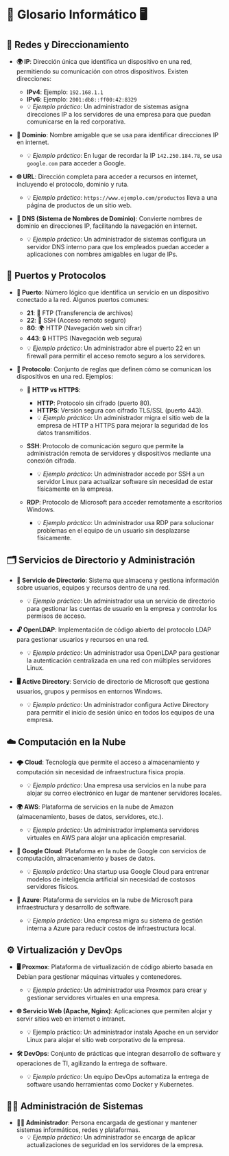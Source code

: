 # 📜 Glosario Informático 🖥️

## 📌 Redes y Direccionamiento

- **🌍 IP**: Dirección única que identifica un dispositivo en una red, permitiendo su comunicación con otros dispositivos. Existen direcciones:
  - **IPv4**: Ejemplo: `192.168.1.1`
  - **IPv6**: Ejemplo: `2001:db8::ff00:42:8329`
  - 💡 *Ejemplo práctico*: Un administrador de sistemas asigna direcciones IP a los servidores de una empresa para que puedan comunicarse en la red corporativa.

- **🔗 Dominio**: Nombre amigable que se usa para identificar direcciones IP en internet.
  - 💡 *Ejemplo práctico*: En lugar de recordar la IP `142.250.184.78`, se usa `google.com` para acceder a Google.

- **🌐 URL**: Dirección completa para acceder a recursos en internet, incluyendo el protocolo, dominio y ruta.
  - 💡 *Ejemplo práctico*: `https://www.ejemplo.com/productos` lleva a una página de productos de un sitio web.

- **🎯 DNS (Sistema de Nombres de Dominio)**: Convierte nombres de dominio en direcciones IP, facilitando la navegación en internet.
  - 💡 *Ejemplo práctico*: Un administrador de sistemas configura un servidor DNS interno para que los empleados puedan acceder a aplicaciones con nombres amigables en lugar de IPs.

## 🔌 Puertos y Protocolos

- **🔢 Puerto**: Número lógico que identifica un servicio en un dispositivo conectado a la red. Algunos puertos comunes:
  - **21**: 📂 FTP (Transferencia de archivos)
  - **22**: 🔐 SSH (Acceso remoto seguro)
  - **80**: 🌍 HTTP (Navegación web sin cifrar)
  - **443**: 🔒 HTTPS (Navegación web segura)
  - 💡 *Ejemplo práctico*: Un administrador abre el puerto 22 en un firewall para permitir el acceso remoto seguro a los servidores.

- **🔀 Protocolo**: Conjunto de reglas que definen cómo se comunican los dispositivos en una red. Ejemplos:

  - **🔄 HTTP vs HTTPS**:
    - **HTTP**: Protocolo sin cifrado (puerto 80).
    - **HTTPS**: Versión segura con cifrado TLS/SSL (puerto 443).
    - 💡 *Ejemplo práctico*: Un administrador migra el sitio web de la empresa de HTTP a HTTPS para mejorar la seguridad de los datos transmitidos.
  
  - **SSH**: Protocolo de comunicación seguro que permite la administración remota de servidores y dispositivos mediante una conexión cifrada.
    - 💡 *Ejemplo práctico*: Un administrador accede por SSH a un servidor Linux para actualizar software sin necesidad de estar físicamente en la empresa.
  
  - **RDP**: Protocolo de Microsoft para acceder remotamente a escritorios Windows.
    - 💡 *Ejemplo práctico*: Un administrador usa RDP para solucionar problemas en el equipo de un usuario sin desplazarse físicamente.

## 🗂️ Servicios de Directorio y Administración

- **📁 Servicio de Directorio**: Sistema que almacena y gestiona información sobre usuarios, equipos y recursos dentro de una red.
  - 💡 *Ejemplo práctico*: Un administrador usa un servicio de directorio para gestionar las cuentas de usuario en la empresa y controlar los permisos de acceso.

- **🔓 OpenLDAP**: Implementación de código abierto del protocolo LDAP para gestionar usuarios y recursos en una red.
  - 💡 *Ejemplo práctico*: Un administrador usa OpenLDAP para gestionar la autenticación centralizada en una red con múltiples servidores Linux.

- **🖥️ Active Directory**: Servicio de directorio de Microsoft que gestiona usuarios, grupos y permisos en entornos Windows.
  - 💡 *Ejemplo práctico*: Un administrador configura Active Directory para permitir el inicio de sesión único en todos los equipos de una empresa.

## ☁️ Computación en la Nube

- **🌩️ Cloud**: Tecnología que permite el acceso a almacenamiento y computación sin necesidad de infraestructura física propia.
  - 💡 *Ejemplo práctico*: Una empresa usa servicios en la nube para alojar su correo electrónico en lugar de mantener servidores locales.

- **🌍 AWS**: Plataforma de servicios en la nube de Amazon (almacenamiento, bases de datos, servidores, etc.).
  - 💡 *Ejemplo práctico*: Un administrador implementa servidores virtuales en AWS para alojar una aplicación empresarial.

- **🔧 Google Cloud**: Plataforma en la nube de Google con servicios de computación, almacenamiento y bases de datos.
  - 💡 *Ejemplo práctico*: Una startup usa Google Cloud para entrenar modelos de inteligencia artificial sin necesidad de costosos servidores físicos.

- **🔷 Azure**: Plataforma de servicios en la nube de Microsoft para infraestructura y desarrollo de software.
  - 💡 *Ejemplo práctico*: Una empresa migra su sistema de gestión interna a Azure para reducir costos de infraestructura local.

## ⚙️ Virtualización y DevOps

- **🖥️ Proxmox**: Plataforma de virtualización de código abierto basada en Debian para gestionar máquinas virtuales y contenedores.
  - 💡 *Ejemplo práctico*: Un administrador usa Proxmox para crear y gestionar servidores virtuales en una empresa.

- **🌐 Servicio Web (Apache, Nginx)**: Aplicaciones que permiten alojar y servir sitios web en internet o intranet.
  - 💡 Ejemplo práctico: Un administrador instala Apache en un servidor Linux para alojar el sitio web corporativo de la empresa.

- **🛠️ DevOps**: Conjunto de prácticas que integran desarrollo de software y operaciones de TI, agilizando la entrega de software.
  - 💡 *Ejemplo práctico*: Un equipo DevOps automatiza la entrega de software usando herramientas como Docker y Kubernetes.

## 👨‍💻 Administración de Sistemas

- **🧑‍💼 Administrador**: Persona encargada de gestionar y mantener sistemas informáticos, redes y plataformas.
  - 💡 *Ejemplo práctico*: Un administrador se encarga de aplicar actualizaciones de seguridad en los servidores de la empresa.


